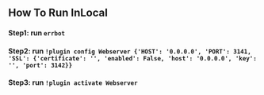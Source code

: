 ## How To Run InLocal
#### Step1: run `errbot`
#### Step2: run `!plugin config Webserver {'HOST': '0.0.0.0', 'PORT': 3141, 'SSL': {'certificate': '', 'enabled': False, 'host': '0.0.0.0', 'key': '', 'port': 3142}}`
#### Step3: run `!plugin activate Webserver`
